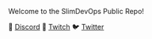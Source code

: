 Welcome to the SlimDevOps Public Repo! 

💬 [Discord](https://discord.gg/uBttmfyYNB)
🎥 [Twitch](https://www.twitch.tv/SlimDevOps)
🐦 [Twitter](https://twitter.com/slimdevops)
